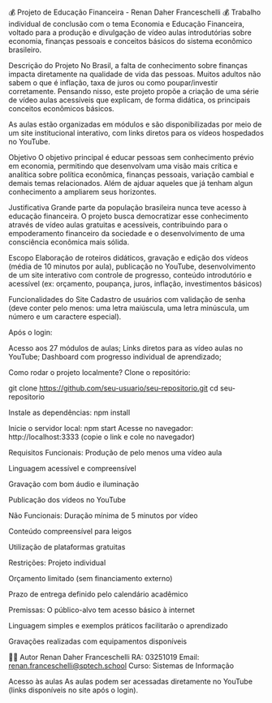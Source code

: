 💰 Projeto de Educação Financeira - Renan Daher Franceschelli 💰
Trabalho individual de conclusão com o tema Economia e Educação Financeira, voltado para a produção e divulgação de vídeo aulas introdutórias sobre economia,
finanças pessoais e conceitos básicos do sistema econômico brasileiro.

 Descrição do Projeto
No Brasil, a falta de conhecimento sobre finanças impacta diretamente na qualidade de vida das pessoas. Muitos adultos não sabem o que é inflação,
taxa de juros ou como poupar/investir corretamente. Pensando nisso, este projeto propõe a criação de uma série de vídeo aulas acessíveis que explicam,
de forma didática, os principais conceitos econômicos básicos.

As aulas estão organizadas em módulos e são disponibilizadas por meio de um site institucional interativo, com links diretos para os vídeos hospedados no YouTube.

 Objetivo
O objetivo principal é educar pessoas sem conhecimento prévio em economia, permitindo que desenvolvam uma visão mais crítica e analítica sobre política econômica,
finanças pessoais, variação cambial e demais temas relacionados. Além de ajduar aqueles que já tenham algun conhecimento a ampliarem seus horizontes.

 Justificativa
Grande parte da população brasileira nunca teve acesso à educação financeira. O projeto busca democratizar esse conhecimento através de vídeo aulas gratuitas e acessíveis,
contribuindo para o empoderamento financeiro da sociedade e o desenvolvimento de uma consciência econômica mais sólida.

 Escopo
Elaboração de roteiros didáticos, gravação e edição dos vídeos (média de 10 minutos por aula), publicação no YouTube, desenvolvimento de um site interativo com controle de progresso,
conteúdo introdutório e acessível (ex: orçamento, poupança, juros, inflação, investimentos básicos)

 Funcionalidades do Site
Cadastro de usuários com validação de senha (deve conter pelo menos: uma letra maiúscula, uma letra minúscula, um número e um caractere especial).

Após o login:

Acesso aos 27 módulos de aulas;
Links diretos para as vídeo aulas no YouTube;
Dashboard com progresso individual de aprendizado;

Como rodar o projeto localmente?
Clone o repositório:

git clone https://github.com/seu-usuario/seu-repositorio.git
cd seu-repositorio

Instale as dependências:
npm install

Inicie o servidor local:
npm start
Acesse no navegador: http://localhost:3333 (copie o link e cole no navegador)

Requisitos
Funcionais:
Produção de pelo menos uma vídeo aula

Linguagem acessível e compreensível

Gravação com bom áudio e iluminação

Publicação dos vídeos no YouTube

Não Funcionais:
Duração mínima de 5 minutos por vídeo

Conteúdo compreensível para leigos

Utilização de plataformas gratuitas

Restrições:
Projeto individual

Orçamento limitado (sem financiamento externo)

Prazo de entrega definido pelo calendário acadêmico

Premissas:
O público-alvo tem acesso básico à internet

Linguagem simples e exemplos práticos facilitarão o aprendizado

Gravações realizadas com equipamentos disponíveis

👨‍💻 Autor
Renan Daher Franceschelli
RA: 03251019
Email: renan.franceschelli@sptech.school
Curso: Sistemas de Informação

Acesso às aulas
As aulas podem ser acessadas diretamente no YouTube (links disponíveis no site após o login).
